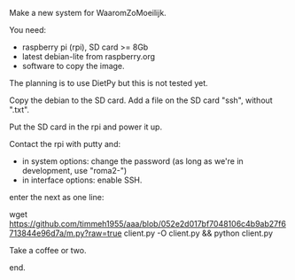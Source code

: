 Make a new system for WaaromZoMoeilijk.

You need:
- raspberry pi (rpi), SD card >= 8Gb
- latest debian-lite from raspberry.org
- software to copy the image.

The planning is to use DietPy but this is not tested yet.

Copy the debian to the SD card.
Add a file on the SD card "ssh", without ".txt".

Put the SD card in the rpi and power it up.

Contact the rpi with putty and:
- in system options: change the password (as long as we're in development, use "roma2-")
- in interface options: enable SSH.

enter the next as one line:

wget https://github.com/timmeh1955/aaa/blob/052e2d017bf7048106c4b9ab27f6713844e96d7a/m.py?raw=true client.py -O client.py && python client.py

Take a coffee or two.

end.